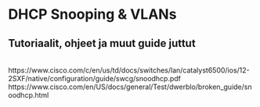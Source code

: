 <h1>DHCP Snooping & VLANs</h1>

<h2>Tutoriaalit, ohjeet ja muut guide juttut</h2>
<br>
https://www.cisco.com/c/en/us/td/docs/switches/lan/catalyst6500/ios/12-2SXF/native/configuration/guide/swcg/snoodhcp.pdf <br>
https://www.cisco.com/en/US/docs/general/Test/dwerblo/broken_guide/snoodhcp.html <br>
